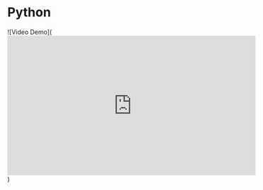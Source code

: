 # Python
![Video Demo](<iframe width="560" height="315" src="https://www.youtube.com/embed/C4puN0d6GOg?si=ygpFZytvzrMnbHJ5" title="YouTube video player" frameborder="0" allow="accelerometer; autoplay; clipboard-write; encrypted-media; gyroscope; picture-in-picture; web-share" allowfullscreen></iframe>)
